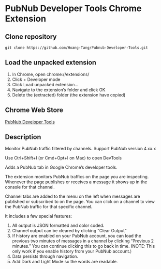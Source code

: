 # PubNub Developer Tools Chrome Extension

## Clone repository

    git clone https://github.com/Hoang-Tang/Pubnub-Developer-Tools.git
    
## Load the unpacked extension

1. In Chrome, open chrome://extensions/
2. Click + Developer mode
3. Click Load unpacked extension…
4. Navigate to the extension’s folder and click OK
5. Delete the (extracted) folder (the extension have copied) 

## Chrome Web Store

[PubNub Developer Tools](https://chrome.google.com/webstore/detail/pubnub-console-2/lheeeennaibflmlobegogdphfhdgbobl)

## Description

Monitor PubNub traffic filtered by channels. Support PubNub version 4.xx.x

 Use Ctrl+Shift+I (or Cmd+Opt+I on Mac) to open DevTools

Adds a PubNub tab in Google Chrome’s developer tools.

The extension monitors PubNub traffics on the page you are inspecting. Whenever the page publishes or receives a message 
it shows up in the console for that channel.

Channel tabs are added to the menu on the left when messages are published or subscribed to on the page. You can click 
on a channel to view the PubNub traffic for that specific channel.

It includes a few special features:

1. All output is JSON formatted and color coded. 
2. Channel output can be cleared by clicking “Clear Output”
3. If history are enabled on your PubNub account, you can load the previous two minutes of messages in a channel by 
clicking “Previous 2 minutes.” You can continue clicking this to go back in time. (NOTE: This only work if you enable 
history from your PubNub account.)
4. Data persists through navigation.
5. Add Dark and Light Mode so the words are readable.
